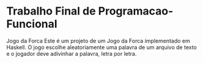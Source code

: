 # Trabalho Final de Programacao-Funcional
Jogo da Forca
Este é um projeto de um Jogo da Forca implementado em Haskell. O jogo escolhe aleatoriamente uma palavra de um arquivo de texto e o jogador deve adivinhar a palavra, letra por letra.

